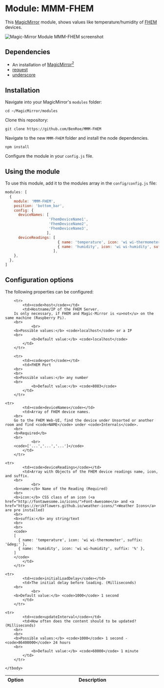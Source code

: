# Module: MMM-FHEM
This [MagicMirror](https://github.com/MichMich/MagicMirror) module, shows values like temperature/humidity of [FHEM](http://fhem.de) devices.

![Magic-Mirror Module MMM-FHEM screenshot]()

## Dependencies
- An installation of [MagicMirror<sup>2</sup>](https://github.com/MichMich/MagicMirror)
- [request](https://www.npmjs.com/package/request)
- [underscore](https://www.npmjs.com/package/underscore)

## Installation

Navigate into your MagicMirror's `modules` folder:
```
cd ~/MagicMirror/modules
```

Clone this repository:
```
git clone https://github.com/BenRoe/MMM-FHEM
```

Navigate to the new `MMM-FHEM` folder and install the node dependencies.
```
npm install
```

Configure the module in your `config.js` file.

## Using the module

To use this module, add it to the modules array in the `config/config.js` file:
```javascript
modules: [
  {
    module: 'MMM-FHEM',
    position: 'bottom_bar',
    config: {
      deviceNames: [
                    'FhemDeviceName1',
                    'FhemDeviceName2',
                    'FhemDeviceName3',
                   ],
      deviceReadings: [
                        { name: 'temperature', icon: 'wi wi-thermometer', suffix: '&deg;' },
                        { name: 'humidity', icon: 'wi wi-humidity', suffix: '%' },
                      ],
    },
  },
]
```

## Configuration options

The following properties can be configured:

<table width="100%">
	<!-- why, markdown... -->
	<thead>
		<tr>
			<th>Option</th>
			<th width="100%">Description</th>
		</tr>
	<thead>
	<tbody>

		<tr>
			<td><code>host</code></td>
			<td>Hostname/IP of the FHEM Server.  
        Is only necessary, if FHEM and Magic-Mirror is <u>not</u> on the same machine (Raspberry Pi).
        <br>
				<br>
        <b>Possible values:</b> <code>localhost</code> or a IP
        <br>
				<b>Default value:</b> <code>localhost</code>
			</td>
		</tr>

		<tr>
			<td><code>port</code></td>
			<td>FHEM Port
        <br>
        <br>
        <b>Possible values:</b> any number
        <br>
				<b>Default value:</b> <code>8083</code>
			</td>
		</tr>

    <tr>
			<td><code>deviceNames</code></td>
			<td>Array of FHEM device names.
        <br>
        Go to the FHEM Web-UI, find the device under Unsorted or another room and find <code>NAME</code> under <code>Internals</code>.
        <br>
        <b>Required</b>
        <br>
				<br>
        <code>['...','...','...']</code>
			</td>
		</tr>

    <tr>
			<td><code>deviceReadings</code></td>
			<td>Array with Objects of the FHEM device readings name, icon, and suffix.
        <br>
				<br>
        <b>name:</b> Name of the Reading (Required)
        <br>
        <b>icon:</b> CSS class of an icon (<a href="http://fontawesome.io/icons/">Font-Awesome</a> and <a href="https://erikflowers.github.io/weather-icons/">Weather Icons</a> are pre installed)
        <br>
        <b>suffix:</b> any string/text
        <br>
        <br>
        <code>
        [
          { name: 'temperature', icon: 'wi wi-thermometer', suffix: '&deg;' },
          { name: 'humidity', icon: 'wi wi-humidity', suffix: '%' },
        ]
        </code>
			</td>
		</tr>

    <tr>
			<td><code>initialLoadDelay</code></td>
			<td>The initial delay before loading. (Milliseconds)
        <br>
				<br>
        <b>Default value:</b> <code>1000</code> 1 second
			</td>
		</tr>

    <tr>
			<td><code>updateInterval</code></td>
			<td>How often does the content should to be updated? (Milliseconds)
        <br>
        <br>
        <b>Possible values:</b> <code>1000</code> 1 second - <code>86400000</code> 24 hours
        <br>
				<b>Default value:</b> <code>60000</code> 1 minute
			</td>
		</tr>

	</tbody>
</table>
